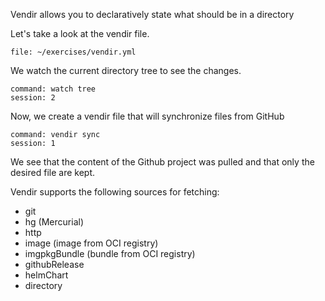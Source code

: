 Vendir allows you to declaratively state what should be in a directory

Let's take a look at the vendir file.

```editor:open-file
file: ~/exercises/vendir.yml
```

We watch the current directory tree to see the changes.

```terminal:execute
command: watch tree
session: 2
```

Now, we create a vendir file that will synchronize files from GitHub

```terminal:execute
command: vendir sync
session: 1
```

We see that the content of the Github project was pulled and that only the desired file are kept.

Vendir supports the following sources for fetching:
- git
- hg (Mercurial)
- http
- image (image from OCI registry)
- imgpkgBundle (bundle from OCI registry)
- githubRelease
- helmChart
- directory

